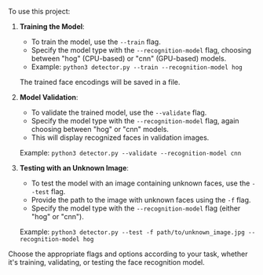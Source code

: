 To use this project:

1. **Training the Model**:
   - To train the model, use the `--train` flag.
   - Specify the model type with the `--recognition-model` flag, choosing between "hog" (CPU-based) or "cnn" (GPU-based) models.
   - Example: `python3 detector.py --train --recognition-model hog`

   The trained face encodings will be saved in a file.

2. **Model Validation**:
   - To validate the trained model, use the `--validate` flag.
   - Specify the model type with the `--recognition-model` flag, again choosing between "hog" or "cnn" models.
   - This will display recognized faces in validation images.

   Example: `python3 detector.py --validate --recognition-model cnn`

3. **Testing with an Unknown Image**:
   - To test the model with an image containing unknown faces, use the `--test` flag.
   - Provide the path to the image with unknown faces using the `-f` flag.
   - Specify the model type with the `--recognition-model` flag (either "hog" or "cnn").

   Example: `python3 detector.py --test -f path/to/unknown_image.jpg --recognition-model hog`

Choose the appropriate flags and options according to your task, whether it's training, validating, or testing the face recognition model.
